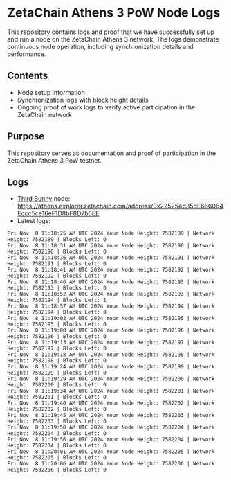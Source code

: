 # ZetaChain Athens 3 PoW Node Logs
This repository contains logs and proof that we have successfully set up and run a node on the ZetaChain Athens 3 network. The logs demonstrate continuous node operation, including synchronization details and performance.

## Contents
- Node setup information
- Synchronization logs with block height details
- Ongoing proof of work logs to verify active participation in the ZetaChain network

## Purpose
This repository serves as documentation and proof of participation in the ZetaChain Athens 3 PoW testnet.

## Logs

- [Third Bunny](https://thirdbunny.xyz/) node: https://athens.explorer.zetachain.com/address/0x225254d35dE666064Eccc5ce16eF1D8bF8D7b5EE
- Latest logs:
```
Fri Nov  8 11:18:25 AM UTC 2024 Your Node Height: 7582189 | Network Height: 7582189 | Blocks Left: 0
Fri Nov  8 11:18:31 AM UTC 2024 Your Node Height: 7582190 | Network Height: 7582190 | Blocks Left: 0
Fri Nov  8 11:18:36 AM UTC 2024 Your Node Height: 7582191 | Network Height: 7582191 | Blocks Left: 0
Fri Nov  8 11:18:41 AM UTC 2024 Your Node Height: 7582192 | Network Height: 7582192 | Blocks Left: 0
Fri Nov  8 11:18:46 AM UTC 2024 Your Node Height: 7582193 | Network Height: 7582193 | Blocks Left: 0
Fri Nov  8 11:18:52 AM UTC 2024 Your Node Height: 7582193 | Network Height: 7582194 | Blocks Left: 1
Fri Nov  8 11:18:57 AM UTC 2024 Your Node Height: 7582194 | Network Height: 7582194 | Blocks Left: 0
Fri Nov  8 11:19:02 AM UTC 2024 Your Node Height: 7582195 | Network Height: 7582195 | Blocks Left: 0
Fri Nov  8 11:19:08 AM UTC 2024 Your Node Height: 7582196 | Network Height: 7582196 | Blocks Left: 0
Fri Nov  8 11:19:13 AM UTC 2024 Your Node Height: 7582197 | Network Height: 7582197 | Blocks Left: 0
Fri Nov  8 11:19:18 AM UTC 2024 Your Node Height: 7582198 | Network Height: 7582198 | Blocks Left: 0
Fri Nov  8 11:19:24 AM UTC 2024 Your Node Height: 7582199 | Network Height: 7582199 | Blocks Left: 0
Fri Nov  8 11:19:29 AM UTC 2024 Your Node Height: 7582200 | Network Height: 7582200 | Blocks Left: 0
Fri Nov  8 11:19:34 AM UTC 2024 Your Node Height: 7582201 | Network Height: 7582201 | Blocks Left: 0
Fri Nov  8 11:19:40 AM UTC 2024 Your Node Height: 7582202 | Network Height: 7582202 | Blocks Left: 0
Fri Nov  8 11:19:45 AM UTC 2024 Your Node Height: 7582203 | Network Height: 7582203 | Blocks Left: 0
Fri Nov  8 11:19:50 AM UTC 2024 Your Node Height: 7582204 | Network Height: 7582204 | Blocks Left: 0
Fri Nov  8 11:19:56 AM UTC 2024 Your Node Height: 7582204 | Network Height: 7582204 | Blocks Left: 0
Fri Nov  8 11:20:01 AM UTC 2024 Your Node Height: 7582205 | Network Height: 7582205 | Blocks Left: 0
Fri Nov  8 11:20:06 AM UTC 2024 Your Node Height: 7582206 | Network Height: 7582206 | Blocks Left: 0
```
